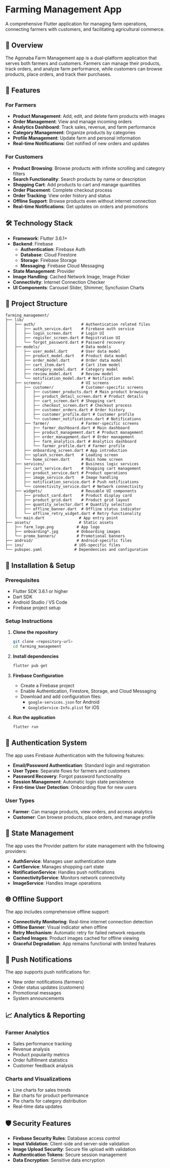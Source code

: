 # Farming Management App

A comprehensive Flutter application for managing farm operations, connecting farmers with customers, and facilitating agricultural commerce.

## 📱 Overview

The Agonaba Farm Management app is a dual-platform application that serves both farmers and customers. Farmers can manage their products, track orders, and analyze farm performance, while customers can browse products, place orders, and track their purchases.

## 🚀 Features

### For Farmers
- **Product Management**: Add, edit, and delete farm products with images
- **Order Management**: View and manage incoming orders
- **Analytics Dashboard**: Track sales, revenue, and farm performance
- **Category Management**: Organize products by categories
- **Profile Management**: Update farm and personal information
- **Real-time Notifications**: Get notified of new orders and updates

### For Customers
- **Product Browsing**: Browse products with infinite scrolling and category filters
- **Search Functionality**: Search products by name or description
- **Shopping Cart**: Add products to cart and manage quantities
- **Order Placement**: Complete checkout process
- **Order Tracking**: View order history and status
- **Offline Support**: Browse products even without internet connection
- **Real-time Notifications**: Get updates on orders and promotions

## 🛠 Technology Stack

- **Framework**: Flutter 3.6.1+
- **Backend**: Firebase
  - **Authentication**: Firebase Auth
  - **Database**: Cloud Firestore
  - **Storage**: Firebase Storage
  - **Messaging**: Firebase Cloud Messaging
- **State Management**: Provider
- **Image Handling**: Cached Network Image, Image Picker
- **Connectivity**: Internet Connection Checker
- **UI Components**: Carousel Slider, Shimmer, Syncfusion Charts

## 📁 Project Structure

```
farming_management/
├── lib/
│   ├── auth/                    # Authentication related files
│   │   ├── auth_service.dart    # Firebase auth service
│   │   ├── login_screen.dart    # Login UI
│   │   ├── register_screen.dart # Registration UI
│   │   └── forgot_password.dart # Password recovery
│   ├── models/                  # Data models
│   │   ├── user_model.dart      # User data model
│   │   ├── product_model.dart   # Product data model
│   │   ├── order_model.dart     # Order data model
│   │   ├── cart_item.dart       # Cart item model
│   │   ├── category_model.dart  # Category model
│   │   ├── review_model.dart    # Review model
│   │   └── notification_model.dart # Notification model
│   ├── screens/                 # UI screens
│   │   ├── customer/            # Customer-specific screens
│   │   │   ├── customer_products.dart # Main product browsing
│   │   │   ├── product_detail_screen.dart # Product details
│   │   │   ├── cart_screen.dart # Shopping cart
│   │   │   ├── checkout_screen.dart # Checkout process
│   │   │   ├── customer_orders.dart # Order history
│   │   │   ├── customer_profile.dart # Customer profile
│   │   │   └── customer_notifications.dart # Notifications
│   │   ├── farmer/              # Farmer-specific screens
│   │   │   ├── farmer_dashboard.dart # Main dashboard
│   │   │   ├── product_management.dart # Product management
│   │   │   ├── order_management.dart # Order management
│   │   │   ├── farm_analytics.dart # Analytics dashboard
│   │   │   └── farmer_profile.dart # Farmer profile
│   │   ├── onboarding_screen.dart # App introduction
│   │   ├── splash_screen.dart   # Loading screen
│   │   └── home_screen.dart     # Main home screen
│   ├── services/                # Business logic services
│   │   ├── cart_service.dart    # Shopping cart management
│   │   ├── product_service.dart # Product operations
│   │   ├── image_service.dart   # Image handling
│   │   ├── notification_service.dart # Push notifications
│   │   └── connectivity_service.dart # Network connectivity
│   ├── widgets/                 # Reusable UI components
│   │   ├── product_card.dart    # Product display card
│   │   ├── product_grid.dart    # Product grid layout
│   │   ├── quantity_selector.dart # Quantity selection
│   │   ├── offline_banner.dart  # Offline status indicator
│   │   └── offline_retry_widget.dart # Retry functionality
│   └── main.dart               # App entry point
├── assets/                     # Static assets
│   ├── farm_logo.png          # App logo
│   ├── onboarding*.jpg        # Onboarding images
│   └── promo_banners/         # Promotional banners
├── android/                   # Android-specific files
├── ios/                      # iOS-specific files
└── pubspec.yaml              # Dependencies and configuration
```

## 🔧 Installation & Setup

### Prerequisites
- Flutter SDK 3.6.1 or higher
- Dart SDK
- Android Studio / VS Code
- Firebase project setup

### Setup Instructions

1. **Clone the repository**
   ```bash
   git clone <repository-url>
   cd farming_management
   ```

2. **Install dependencies**
   ```bash
   flutter pub get
   ```

3. **Firebase Configuration**
   - Create a Firebase project
   - Enable Authentication, Firestore, Storage, and Cloud Messaging
   - Download and add configuration files:
     - `google-services.json` for Android
     - `GoogleService-Info.plist` for iOS

4. **Run the application**
   ```bash
   flutter run
   ```

## 🔐 Authentication System

The app uses Firebase Authentication with the following features:

- **Email/Password Authentication**: Standard login and registration
- **User Types**: Separate flows for farmers and customers
- **Password Recovery**: Forgot password functionality
- **Session Management**: Automatic login state persistence
- **First-time User Detection**: Onboarding flow for new users

### User Types
- **Farmer**: Can manage products, view orders, and access analytics
- **Customer**: Can browse products, place orders, and manage profile




## 🔄 State Management

The app uses the Provider pattern for state management with the following providers:

- **AuthService**: Manages user authentication state
- **CartService**: Manages shopping cart state
- **NotificationService**: Handles push notifications
- **ConnectivityService**: Monitors network connectivity
- **ImageService**: Handles image operations

## 🌐 Offline Support

The app includes comprehensive offline support:

- **Connectivity Monitoring**: Real-time internet connection detection
- **Offline Banner**: Visual indicator when offline
- **Retry Mechanism**: Automatic retry for failed network requests
- **Cached Images**: Product images cached for offline viewing
- **Graceful Degradation**: App remains functional with limited features



## 🔔 Push Notifications

The app supports push notifications for:
- New order notifications (farmers)
- Order status updates (customers)
- Promotional messages
- System announcements

## 📈 Analytics & Reporting

### Farmer Analytics
- Sales performance tracking
- Revenue analysis
- Product popularity metrics
- Order fulfillment statistics
- Customer feedback analysis

### Charts and Visualizations
- Line charts for sales trends
- Bar charts for product performance
- Pie charts for category distribution
- Real-time data updates

## 🛡️ Security Features

- **Firebase Security Rules**: Database access control
- **Input Validation**: Client-side and server-side validation
- **Image Upload Security**: Secure file upload with validation
- **Authentication Tokens**: Secure session management
- **Data Encryption**: Sensitive data encryption

